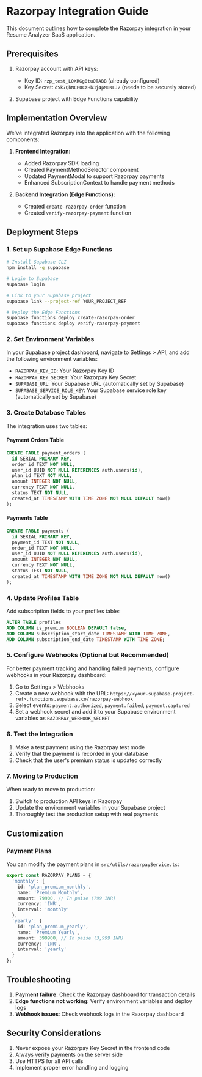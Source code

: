 # Razorpay Integration Guide

This document outlines how to complete the Razorpay integration in your Resume Analyzer SaaS application.

## Prerequisites

1. Razorpay account with API keys:
   - Key ID: `rzp_test_LOXRGg0tuOTABB` (already configured)
   - Key Secret: `dSk7QhNCPOCzHb3j4pM0KLJ2` (needs to be securely stored)

2. Supabase project with Edge Functions capability

## Implementation Overview

We've integrated Razorpay into the application with the following components:

1. **Frontend Integration:**
   - Added Razorpay SDK loading
   - Created PaymentMethodSelector component
   - Updated PaymentModal to support Razorpay payments
   - Enhanced SubscriptionContext to handle payment methods

2. **Backend Integration (Edge Functions):**
   - Created `create-razorpay-order` function
   - Created `verify-razorpay-payment` function

## Deployment Steps

### 1. Set up Supabase Edge Functions

```bash
# Install Supabase CLI
npm install -g supabase

# Login to Supabase
supabase login

# Link to your Supabase project
supabase link --project-ref YOUR_PROJECT_REF

# Deploy the Edge Functions
supabase functions deploy create-razorpay-order
supabase functions deploy verify-razorpay-payment
```

### 2. Set Environment Variables

In your Supabase project dashboard, navigate to Settings > API, and add the following environment variables:

- `RAZORPAY_KEY_ID`: Your Razorpay Key ID
- `RAZORPAY_KEY_SECRET`: Your Razorpay Key Secret
- `SUPABASE_URL`: Your Supabase URL (automatically set by Supabase)
- `SUPABASE_SERVICE_ROLE_KEY`: Your Supabase service role key (automatically set by Supabase)

### 3. Create Database Tables

The integration uses two tables:

#### Payment Orders Table
```sql
CREATE TABLE payment_orders (
  id SERIAL PRIMARY KEY,
  order_id TEXT NOT NULL,
  user_id UUID NOT NULL REFERENCES auth.users(id),
  plan_id TEXT NOT NULL,
  amount INTEGER NOT NULL,
  currency TEXT NOT NULL,
  status TEXT NOT NULL,
  created_at TIMESTAMP WITH TIME ZONE NOT NULL DEFAULT now()
);
```

#### Payments Table
```sql
CREATE TABLE payments (
  id SERIAL PRIMARY KEY,
  payment_id TEXT NOT NULL,
  order_id TEXT NOT NULL,
  user_id UUID NOT NULL REFERENCES auth.users(id),
  amount INTEGER NOT NULL,
  currency TEXT NOT NULL,
  status TEXT NOT NULL,
  created_at TIMESTAMP WITH TIME ZONE NOT NULL DEFAULT now()
);
```

### 4. Update Profiles Table

Add subscription fields to your profiles table:

```sql
ALTER TABLE profiles 
ADD COLUMN is_premium BOOLEAN DEFAULT false,
ADD COLUMN subscription_start_date TIMESTAMP WITH TIME ZONE,
ADD COLUMN subscription_end_date TIMESTAMP WITH TIME ZONE;
```

### 5. Configure Webhooks (Optional but Recommended)

For better payment tracking and handling failed payments, configure webhooks in your Razorpay dashboard:

1. Go to Settings > Webhooks
2. Create a new webhook with the URL: `https://<your-supabase-project-ref>.functions.supabase.co/razorpay-webhook`
3. Select events: `payment.authorized`, `payment.failed`, `payment.captured`
4. Set a webhook secret and add it to your Supabase environment variables as `RAZORPAY_WEBHOOK_SECRET`

### 6. Test the Integration

1. Make a test payment using the Razorpay test mode
2. Verify that the payment is recorded in your database
3. Check that the user's premium status is updated correctly

### 7. Moving to Production

When ready to move to production:

1. Switch to production API keys in Razorpay
2. Update the environment variables in your Supabase project
3. Thoroughly test the production setup with real payments

## Customization

### Payment Plans

You can modify the payment plans in `src/utils/razorpayService.ts`:

```typescript
export const RAZORPAY_PLANS = {
  'monthly': {
    id: 'plan_premium_monthly',
    name: 'Premium Monthly',
    amount: 79900, // In paise (799 INR)
    currency: 'INR',
    interval: 'monthly'
  },
  'yearly': {
    id: 'plan_premium_yearly',
    name: 'Premium Yearly',
    amount: 399900, // In paise (3,999 INR)
    currency: 'INR',
    interval: 'yearly'
  }
};
```

## Troubleshooting

1. **Payment failure**: Check the Razorpay dashboard for transaction details
2. **Edge functions not working**: Verify environment variables and deploy logs
3. **Webhook issues**: Check webhook logs in the Razorpay dashboard

## Security Considerations

1. Never expose your Razorpay Key Secret in the frontend code
2. Always verify payments on the server side
3. Use HTTPS for all API calls
4. Implement proper error handling and logging

